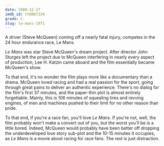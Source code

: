```yaml
---
date: 2008-12-27
imdb_id: tt0067334
grade: C-
slug: le-mans-1971
---
```


A driver (Steve McQueen) coming off a nearly fatal injury, competes in the 24 hour endurance race, Le Mans.

_Le Mans_ was star Steve McQueen's dream project. After director John Sturges left the project due to McQueen interfering in nearly every aspect of production, Lee H. Katzin came aboard and the film essentially became McQueen's show.

To that end, it's no wonder the film plays more like a documentary than a drama. McQueen loved racing and had a real passion for the sport, going through great pains to deliver an authentic experience. There's no dialog for the film's first 37 minutes, and the paper-thin plot is almost entirely forgettable. Mainly, this is 106 minutes of squealing tires and revving engines, of men and machines pushed to their limit for no other reason than pride.

To that end, if you're a race fan, you'll love _Le Mans_. If you're not, well, the film probably won't make a convert out of you, but the worst you'll be is a little bored. Indeed, McQueen would probably have been better off dropping the underdeveloped love story sub-plot and the 10-15 minutes it occupies, as _Le Mans_ is a movie about racing for race fans. The rest is just distraction.
